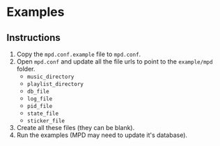 # Examples

## Instructions

1. Copy the `mpd.conf.example` file to `mpd.conf`.
2. Open `mpd.conf` and update all the file urls to point to the `example/mpd` folder.
	- `music_directory`
	- `playlist_directory`
	- `db_file`
	- `log_file`
	- `pid_file`
	- `state_file`
	- `sticker_file`
3. Create all these files (they can be blank).
4. Run the examples (MPD may need to update it's database).